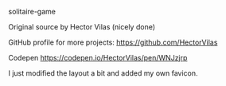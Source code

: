 solitaire-game

Original source by Hector Vilas (nicely done)

GitHub profile for more projects: https://github.com/HectorVilas

Codepen https://codepen.io/HectorVilas/pen/WNJzjrp

I just modified the layout a bit and added my own favicon.  
